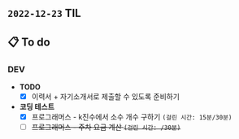 ## `2022-12-23` TIL

## 📋 To do

### DEV

+ **TODO**
  + [x] 이력서 + 자기소개서로 제출할 수 있도록 준비하기

+ **코딩 테스트**
  + [x] 프로그래머스 - k진수에서 소수 개수 구하기 `(걸린 시간: 15분/30분)`
  + [ ] ~~프로그래머스 - 주차 요금 계산 `(걸린 시간: /30분)`~~